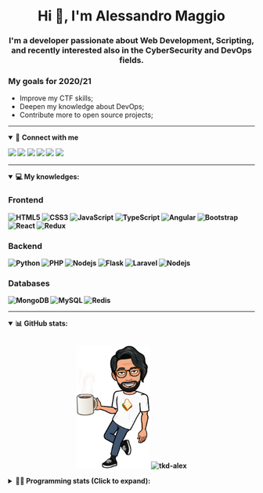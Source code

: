 <h1 align="center">Hi 👋, I'm Alessandro Maggio</h1>
<h3 align="center">I'm a developer passionate about Web Development, Scripting, and recently interested also in the CyberSecurity and DevOps fields.</h3>

### My goals for 2020/21
- Improve my CTF skills;
- Deepen my knowledge about DevOps;
- Contribute more to open source projects;

____

<details open>
<summary>🤝 <b>Connect with me<b></summary>

<p align = "center">

[<img src="https://img.shields.io/badge/twitter-1DA1F2.svg?&style=for-the-badge&logo=twitter&logoColor=white" />](https://twitter.com/TkdAxel)
[<img src ="https://img.shields.io/badge/portfolio-web-%23.svg?&style=for-the-badge&logo=&logoColor=white%22">](https://alessandromaggio.it/)
[<img src ="https://img.shields.io/badge/Telegram-1ca0f1.svg?&style=for-the-badge&logo=Telegram&logoColor=white%22&link=https://t.me/TkdAlex">](https://t.me/TkdAlex/)
[<img src="https://img.shields.io/badge/gmail-c14438.svg?&style=for-the-badge&logo=Gmail&logoColor=white&link=mailto:alex.tkd.alex@gmail.com"/>](mailto:alex.tkd.alex@gmail.com)
[<img src="https://img.shields.io/badge/linkedin-0077B5.svg?&style=for-the-badge&logo=linkedin&logoColor=white" />](https://www.linkedin.com/in/aalessandromaggio/)
[<img src = "https://img.shields.io/badge/instagram-E4405F.svg?&style=for-the-badge&logo=instagram&logoColor=white">](https://www.instagram.com/tkd_alex/)
<!--- [![Visits Badge](https://badges.pufler.dev/visits/tkd-alex/tkd-alex?style=for-the-badge&color=blue)](https://github.com/tkd-alex/tkd-alex) -->

</p>

</details>

---

<details open>
<summary>💻 <b>My knowledges</b>: </summary>

### Frontend
![HTML5](https://img.shields.io/badge/-HTML5-E34F26.svg?style=for-the-badge&logo=html5&logoColor=ffffff)
![CSS3](https://img.shields.io/badge/-CSS3-1572B6.svg?style=for-the-badge&logo=css3)
![JavaScript](https://img.shields.io/badge/-JavaScript-282C34?style=for-the-badge&logo=javascript)
![TypeScript](https://img.shields.io/badge/-TypeScript-007ACC?style=for-the-badge&logo=typescript)
![Angular](https://img.shields.io/badge/-Angular-DD0031?style=for-the-badge&logo=angular)
![Bootstrap](https://img.shields.io/badge/-Bootstrap-563D7C.svg?style=for-the-badge&logo=bootstrap)
![React](https://img.shields.io/badge/-React-282C34.svg?style=for-the-badge&logo=react&logoColor=ffffff)
![Redux](https://img.shields.io/badge/-Redux-764ABC.svg?style=for-the-badge&logo=redux)

### Backend
![Python](https://img.shields.io/badge/-Python-3776AB.svg?style=for-the-badge&logo=Python&logoColor=ffffff)
![PHP](https://img.shields.io/badge/-PHP-777BB4.svg?style=for-the-badge&logo=PHP&logoColor=ffffff)
![Nodejs](https://img.shields.io/badge/-Bash-4EAA25.svg?style=for-the-badge&logo=gnu-bash&logoColor=ffffff)
![Flask](https://img.shields.io/badge/-Flask-282C34.svg?style=for-the-badge&logo=flask)
![Laravel](https://img.shields.io/badge/-Laravel-FF2D20.svg?style=for-the-badge&logo=laravel&logoColor=ffffff)
![Nodejs](https://img.shields.io/badge/-Nodejs-339933.svg?style=for-the-badge&logo=Node.js&logoColor=ffffff)

### Databases
![MongoDB](https://img.shields.io/badge/-MongoDB-47A248?style=for-the-badge&logo=mongodb&logoColor=ffffff)
![MySQL](https://img.shields.io/badge/-MySQL-4479A1?style=for-the-badge&logo=mysql&logoColor=ffffff)
![Redis](https://img.shields.io/badge/-Redis-DC382D?style=for-the-badge&logo=Redis&logoColor=ffffff)

</details>

---

<details open>
 <summary>📊 <b>GitHub stats</b>: </summary>

<br>

<p align = "center">
    <img src="https://raw.githubusercontent.com/Tkd-Alex/tkd-alex/master/images/321517cd-ff68-41a7-b0d1-e765680568a7-8b6448d9-c944-4146-b633-adbdd25cb471-v1.png" height="250" />
    <img src="https://github-readme-stats.vercel.app/api?username=tkd-alex&show_icons=true&count_private=true&hide_border=true&line_height=25" alt="tkd-alex">
</p>

</design>

<details>
 <summary>👨‍💻 <b>Programming stats (Click to expand)</b>: </summary>
 
<!--START_SECTION:waka-->
**I'm an Early 🐤** 

```text
🌞 Morning    328 commits    █████░░░░░░░░░░░░░░░░░░░░   21.85% 
🌆 Daytime    608 commits    ██████████░░░░░░░░░░░░░░░   40.51% 
🌃 Evening    529 commits    ████████░░░░░░░░░░░░░░░░░   35.24% 
🌙 Night      36 commits     ░░░░░░░░░░░░░░░░░░░░░░░░░   2.4%

```
📅 **I'm Most Productive on Wednesday** 

```text
Monday       237 commits    ████░░░░░░░░░░░░░░░░░░░░░   15.79% 
Tuesday      246 commits    ████░░░░░░░░░░░░░░░░░░░░░   16.39% 
Wednesday    278 commits    ████░░░░░░░░░░░░░░░░░░░░░   18.52% 
Thursday     236 commits    ████░░░░░░░░░░░░░░░░░░░░░   15.72% 
Friday       257 commits    ████░░░░░░░░░░░░░░░░░░░░░   17.12% 
Saturday     119 commits    ██░░░░░░░░░░░░░░░░░░░░░░░   7.93% 
Sunday       128 commits    ██░░░░░░░░░░░░░░░░░░░░░░░   8.53%

```


📊 **This Week I Spent My Time On** 

```text
⌚︎ Time Zone: Europe/Rome

💬 Programming Languages: 
Python                   17 hrs 13 mins      ██████████████░░░░░░░░░░░   56.88% 
JavaScript               4 hrs 52 mins       ████░░░░░░░░░░░░░░░░░░░░░   16.11% 
HTML                     2 hrs 38 mins       ██░░░░░░░░░░░░░░░░░░░░░░░   8.71% 
TypeScript               1 hr 25 mins        █░░░░░░░░░░░░░░░░░░░░░░░░   4.71% 
PHP                      1 hr 11 mins        █░░░░░░░░░░░░░░░░░░░░░░░░   3.93%

🔥 Editors: 
VS Code                  25 hrs 34 mins      █████████████████████░░░░   84.44% 
Sublime Text             4 hrs 42 mins       ████░░░░░░░░░░░░░░░░░░░░░   15.56%

🐱‍💻 Projects: 
myStore                  9 hrs 23 mins       ███████░░░░░░░░░░░░░░░░░░   31.01% 
OnlyFans-Automation      7 hrs 12 mins       ██████░░░░░░░░░░░░░░░░░░░   23.83% 
PandaScripts-Chrome-Exten5 hrs 1 min         ████░░░░░░░░░░░░░░░░░░░░░   16.57% 
secret-project-ytm       3 hrs 33 mins       ███░░░░░░░░░░░░░░░░░░░░░░   11.74% 
Unknown Project          2 hrs 22 mins       ██░░░░░░░░░░░░░░░░░░░░░░░   7.82%

💻 Operating System: 
Linux                    30 hrs 16 mins      █████████████████████████   100.0%

```

**I Mostly Code in Python** 

```text
Python                   31 repos            ██████████░░░░░░░░░░░░░░░   41.33% 
JavaScript               12 repos            ████░░░░░░░░░░░░░░░░░░░░░   16.0% 
CSS                      6 repos             ██░░░░░░░░░░░░░░░░░░░░░░░   8.0% 
PHP                      5 repos             █░░░░░░░░░░░░░░░░░░░░░░░░   6.67% 
HTML                     5 repos             █░░░░░░░░░░░░░░░░░░░░░░░░   6.67%

```



 Last Updated on 06/10/2021
<!--END_SECTION:waka-->

</details>
